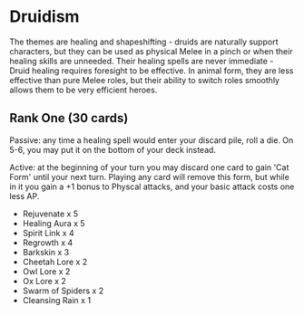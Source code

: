 # Druidism

The themes are healing and shapeshifting - druids are naturally support
characters, but they can be used as physical Melee in a pinch or when their
healing skills are unneeded. Their healing spells are never immediate - Druid
healing requires foresight to be effective. In animal form, they are less effective
than pure Melee roles, but their ability to switch roles smoothly allows them to be
very efficient heroes.

## Rank One (30 cards)

Passive: any time a healing spell would enter your discard pile, roll a die.
On 5-6, you may put it on the bottom of your deck instead.

Active: at the beginning of your turn you may discard one card to gain 'Cat Form'
until your next turn. Playing any card will remove this form, but while in it you
gain a +1 bonus to Physcal attacks, and your basic attack costs one less AP.

- Rejuvenate x 5
- Healing Aura x 5
- Spirit Link x 4
- Regrowth x 4
- Barkskin x 3
- Cheetah Lore x 2
- Owl Lore x 2
- Ox Lore x 2
- Swarm of Spiders x 2
- Cleansing Rain x 1
